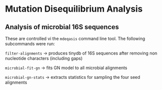 # Mutation Disequilibrium Analysis

## Analysis of microbial 16S sequences

These are controlled vi the `mdeqasis` command line tool. The following subcommands were run:

`filter-alignments` -> produces tinydb of 16S sequences after removing non nucleotide characters (including gaps)

`microbial-fit-gn` -> fits GN model to all microbial alignments

`microbial-gn-stats` -> extracts statistics for sampling the four seed alignments
